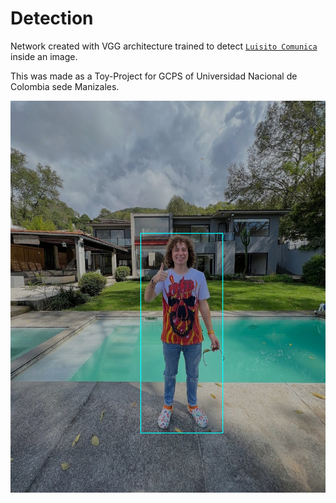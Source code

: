 # Detection

Network created with VGG architecture trained to detect [`Luisito Comunica`](https://www.instagram.com/luisitocomunica/) inside an image.

This was made as a Toy-Project for GCPS of Universidad Nacional de Colombia sede Manizales.

![ex](/Data/LC.png)
